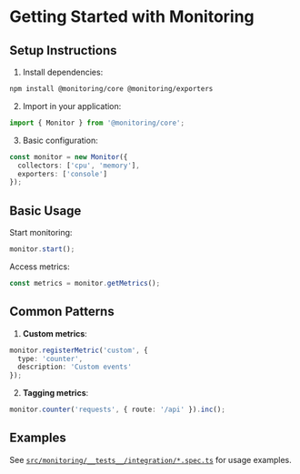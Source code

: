 # Getting Started with Monitoring

## Setup Instructions
1. Install dependencies:
```bash
npm install @monitoring/core @monitoring/exporters
```

2. Import in your application:
```typescript
import { Monitor } from '@monitoring/core';
```

3. Basic configuration:
```typescript
const monitor = new Monitor({
  collectors: ['cpu', 'memory'],
  exporters: ['console']
});
```

## Basic Usage
Start monitoring:
```typescript
monitor.start();
```

Access metrics:
```typescript
const metrics = monitor.getMetrics();
```

## Common Patterns
1. **Custom metrics**:
```typescript
monitor.registerMetric('custom', {
  type: 'counter',
  description: 'Custom events'
});
```

2. **Tagging metrics**:
```typescript
monitor.counter('requests', { route: '/api' }).inc();
```

## Examples
See [`src/monitoring/__tests__/integration/*.spec.ts`](src/monitoring/__tests__/integration/) for usage examples.